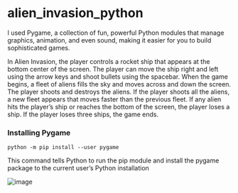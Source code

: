 # alien_invasion_python

I used Pygame, a collection of fun, powerful Python modules that manage graphics, animation, and even sound, making it easier for you to build sophisticated games.

In Alien Invasion, the player controls a rocket ship that appears at the bottom center of the screen. The player can move the ship
right and left using the arrow keys and shoot bullets using the spacebar. When the game begins, a fleet of aliens fills the sky
and moves across and down the screen. The player shoots and destroys the aliens. If the player shoots all the aliens, a new fleet
appears that moves faster than the previous fleet. If any alien hits the player’s ship or reaches the bottom of the screen, the player
loses a ship. If the player loses three ships, the game ends.


### Installing Pygame
 ```
 python -m pip install --user pygame
 ```
This command tells Python to run the pip module and install the pygame package to the current user’s Python installation

![image](https://user-images.githubusercontent.com/89816900/152599611-ba3f8a7b-09f9-4f23-b130-2357d032abd4.png)
